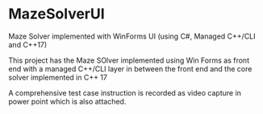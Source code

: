 # MazeSolverUI
Maze Solver implemented with WinForms UI (using C#, Managed C++/CLI and C++17)

This project has the Maze SOlver implemented using Win Forms as front end with a managed C++/CLI layer in between the front end and the core solver implemented in C++ 17 

A comprehensive test case instruction is recorded as video capture in power point which is also attached.


